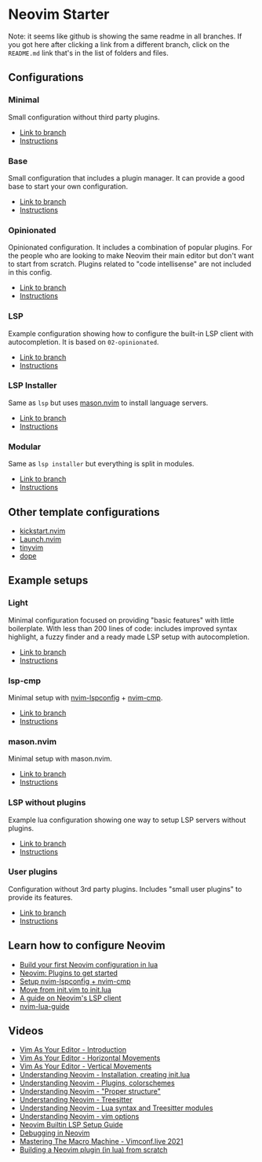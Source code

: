 # Neovim Starter

Note: it seems like github is showing the same readme in all branches. If you got here after clicking a link from a different branch, click on the `README.md` link that's in the list of folders and files.

## Configurations

### Minimal

Small configuration without third party plugins.

* [Link to branch](https://github.com/VonHeikemen/nvim-starter/tree/00-minimal)
* [Instructions](https://github.com/VonHeikemen/nvim-starter/blob/00-minimal/README.md)

### Base

Small configuration that includes a plugin manager. It can provide a good base to start your own configuration.

* [Link to branch](https://github.com/VonHeikemen/nvim-starter/tree/01-base)
* [Instructions](https://github.com/VonHeikemen/nvim-starter/blob/01-base/README.md)

### Opinionated

Opinionated configuration. It includes a combination of popular plugins. For the people who are looking to make Neovim their main editor but don't want to start from scratch. Plugins related to "code intellisense" are not included in this config.

* [Link to branch](https://github.com/VonHeikemen/nvim-starter/tree/02-opinionated)
* [Instructions](https://github.com/VonHeikemen/nvim-starter/blob/02-opinionated/README.md)

### LSP

Example configuration showing how to configure the built-in LSP client with autocompletion. It is based on `02-opinionated`.

* [Link to branch](https://github.com/VonHeikemen/nvim-starter/tree/03-lsp)
* [Instructions](https://github.com/VonHeikemen/nvim-starter/blob/03-lsp/README.md)

### LSP Installer

Same as `lsp` but uses [mason.nvim](https://github.com/williamboman/mason.nvim) to install language servers.

* [Link to branch](https://github.com/VonHeikemen/nvim-starter/tree/04-lsp-installer)
* [Instructions](https://github.com/VonHeikemen/nvim-starter/blob/04-lsp-installer/README.md)

### Modular

Same as `lsp installer` but everything is split in modules.

* [Link to branch](https://github.com/VonHeikemen/nvim-starter/tree/05-modular)
* [Instructions](https://github.com/VonHeikemen/nvim-starter/blob/05-modular/README.md)

## Other template configurations

* [kickstart.nvim](https://github.com/nvim-lua/kickstart.nvim)
* [Launch.nvim](https://github.com/LunarVim/Launch.nvim)
* [tinyvim](https://github.com/NvChad/tinyvim)
* [dope](https://github.com/glepnir/dope)

## Example setups

### Light

Minimal configuration focused on providing "basic features" with little boilerplate. With less than 200 lines of code: includes improved syntax highlight, a fuzzy finder and a ready made LSP setup with autocompletion.

* [Link to branch](https://github.com/VonHeikemen/nvim-starter/tree/xx-light)
* [Instructions](https://github.com/VonHeikemen/nvim-starter/blob/xx-light/README.md)

### lsp-cmp

Minimal setup with [nvim-lspconfig](https://github.com/neovim/nvim-lspconfig) + [nvim-cmp](https://github.com/hrsh7th/nvim-cmp).

* [Link to branch](https://github.com/VonHeikemen/nvim-starter/tree/xx-lsp-cmp)
* [Instructions](https://github.com/VonHeikemen/nvim-starter/blob/xx-lsp-cmp/README.md)

### mason.nvim

Minimal setup with mason.nvim.

* [Link to branch](https://github.com/VonHeikemen/nvim-starter/tree/xx-mason)
* [Instructions](https://github.com/VonHeikemen/nvim-starter/blob/xx-mason/README.md)

### LSP without plugins

Example lua configuration showing one way to setup LSP servers without plugins.

* [Link to branch](https://github.com/VonHeikemen/nvim-starter/tree/xx-basic-lsp)
* [Instructions](https://github.com/VonHeikemen/nvim-starter/blob/xx-basic-lsp/README.md)

### User plugins

Configuration without 3rd party plugins. Includes "small user plugins" to provide its features.

* [Link to branch](https://github.com/VonHeikemen/nvim-starter/tree/xx-user-plugins)
* [Instructions](https://github.com/VonHeikemen/nvim-starter/blob/xx-user-plugins/README.md)

## Learn how to configure Neovim

* [Build your first Neovim configuration in lua](https://vonheikemen.github.io/devlog/tools/build-your-first-lua-config-for-neovim/)
* [Neovim: Plugins to get started](https://vonheikemen.github.io/devlog/tools/neovim-plugins-to-get-started/)
* [Setup nvim-lspconfig + nvim-cmp](https://vonheikemen.github.io/devlog/tools/setup-nvim-lspconfig-plus-nvim-cmp/)
* [Move from init.vim to init.lua](https://vonheikemen.github.io/devlog/tools/configuring-neovim-using-lua/)
* [A guide on Neovim's LSP client](https://vonheikemen.github.io/devlog/tools/neovim-lsp-client-guide/)
* [nvim-lua-guide](https://github.com/nanotee/nvim-lua-guide)

## Videos

* [Vim As Your Editor - Introduction](https://www.youtube.com/watch?v=X6AR2RMB5tE) 
* [Vim As Your Editor - Horizontal Movements](https://youtu.be/5JGVtttuDQA) 
* [Vim As Your Editor - Vertical Movements](https://www.youtube.com/watch?v=KfENDDEpCsI) 
* [Understanding Neovim - Installation, creating init.lua](https://www.youtube.com/watch?v=87AXw9Quy9U)
* [Understanding Neovim - Plugins, colorschemes](https://www.youtube.com/watch?v=87AXw9Quy9U)
* [Understanding Neovim - "Proper structure"](https://www.youtube.com/watch?v=87AXw9Quy9U)
* [Understanding Neovim - Treesitter](https://www.youtube.com/watch?v=kYXcxJxJVxQ) 
* [Understanding Neovim - Lua syntax and Treesitter modules](https://www.youtube.com/watch?v=ff0GYrK3nT0) 
* [Understanding Neovim - vim options](https://www.youtube.com/watch?v=Cp0iap9u29c) 
* [Neovim Builtin LSP Setup Guide](https://www.youtube.com/watch?v=puWgHa7k3SY) 
* [Debugging in Neovim](https://www.youtube.com/watch?v=0moS8UHupGc)
* [Mastering The Macro Machine - Vimconf.live 2021](https://www.youtube.com/watch?v=ZMA6MghrpWM) 
* [Building a Neovim plugin (in lua) from scratch](https://www.youtube.com/watch?v=n4Lp4cV8YR0)


